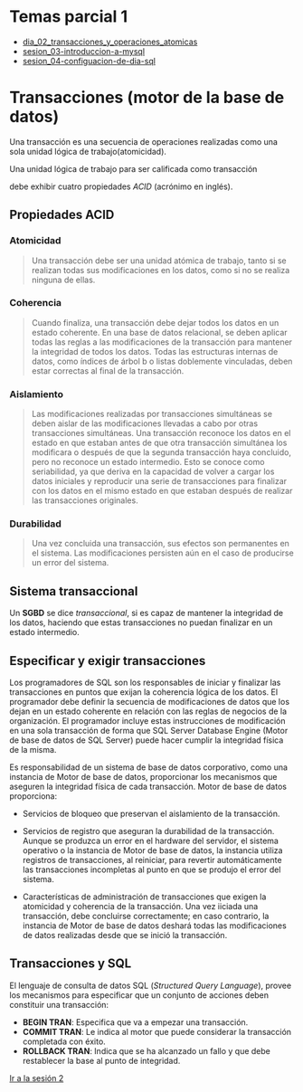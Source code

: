 # Temas parcial 1

 - [dia_02_transacciones_y_operaciones_atomicas](./dia_02_transacciones_y_operaciones_atomicas.html)
 - [sesion_03-introduccion-a-mysql](./sesion_03-introduccion-a-mysql.html)
 - [sesion_04-configuacion-de-dia-sql](./sesion_04-configuacion-de-dia-sql.html)

Transacciones (motor de la base de datos)
========================================================================

Una transacción es una secuencia de operaciones realizadas como una 
sola unidad lógica de trabajo(atomicidad).

Una unidad lógica de trabajo para ser calificada como transacción 

debe exhibir cuatro propiedades _ACID_ (acrónimo en inglés).


Propiedades **ACID**
------------------------------------------------------------------------


### Atomicidad
> Una transacción debe ser una unidad atómica de trabajo, tanto si se realizan todas sus modificaciones en los datos, como si no se realiza ninguna de ellas.

### Coherencia
>Cuando finaliza, una transacción debe dejar todos los datos en un estado coherente. En una base de datos relacional, se deben aplicar todas las reglas a las modificaciones de la transacción para mantener la integridad de todos los datos. Todas las estructuras internas de datos, como índices de árbol b o listas doblemente vinculadas, deben estar correctas al final de la transacción.
    
### Aislamiento
> Las modificaciones realizadas por transacciones simultáneas se deben aislar de las modificaciones llevadas a cabo por otras transacciones simultáneas. Una transacción reconoce los datos en el estado en que estaban antes de que otra transacción simultánea los modificara o después de que la segunda transacción haya concluido, pero no reconoce un estado intermedio. Esto se conoce como seriabilidad, ya que deriva en la capacidad de volver a cargar los datos iniciales y reproducir una serie de transacciones para finalizar con los datos en el mismo estado en que estaban después de realizar las transacciones originales.

### Durabilidad
>Una vez concluida una transacción, sus efectos son permanentes en el sistema. Las modificaciones persisten aún en el caso de producirse un error del sistema.


Sistema transaccional
------------------------------------------------------------------------
Un **SGBD** se dice _transaccional_, si es capaz de mantener la 
integridad de los datos, haciendo que estas transacciones no puedan finalizar en un estado intermedio.


Especificar y exigir transacciones
------------------------------------------------------------------------
Los programadores de SQL son los responsables de iniciar y finalizar las transacciones en puntos que exijan la coherencia lógica de los datos. El programador debe definir la secuencia de modificaciones de datos que los dejan en un estado coherente en relación con las reglas de negocios de la organización. El programador incluye estas instrucciones de modificación en una sola transacción de forma que SQL Server Database Engine (Motor de base de datos de SQL Server) puede hacer cumplir la integridad física de la misma.

Es responsabilidad de un sistema de base de datos corporativo, como una instancia de Motor de base de datos, proporcionar los mecanismos que aseguren la integridad física de cada transacción. Motor de base de datos proporciona:

 - Servicios de bloqueo que preservan el aislamiento de la transacción.
 
 - Servicios de registro que aseguran la durabilidad de la transacción. Aunque se produzca un error en el hardware del servidor, el sistema operativo o la instancia de Motor de base de datos, la instancia utiliza registros de transacciones, al reiniciar, para revertir automáticamente las transacciones incompletas al punto en que se produjo el error del sistema.

 - Características de administración de transacciones que exigen la atomicidad y coherencia de la transacción. Una vez iiciada una transacción, debe concluirse correctamente; en caso contrario, la instancia de Motor de base de datos deshará todas las modificaciones de datos realizadas desde que se inició la transacción.


Transacciones y SQL
------------------------------------------------------------------------

El lenguaje de consulta de datos SQL (_Structured Query Language_), provee los mecanismos para especificar que un conjunto de acciones deben constituir una transacción:

 - **BEGIN TRAN**: Especifica que va a empezar una transacción.
 - **COMMIT TRAN**: Le indica al motor que puede considerar la transacción completada con éxito.
 - **ROLLBACK TRAN**: Indica que se ha alcanzado un fallo y que debe restablecer la base al punto de integridad.



[Ir a la sesión 2](./dia_02_transacciones_y_operaciones_atomicas)